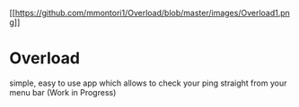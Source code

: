 [[https://github.com/mmontori1/Overload/blob/master/images/Overload1.png]] 
# Overload
simple, easy to use app which allows to check your ping straight from your menu bar (Work in Progress)
